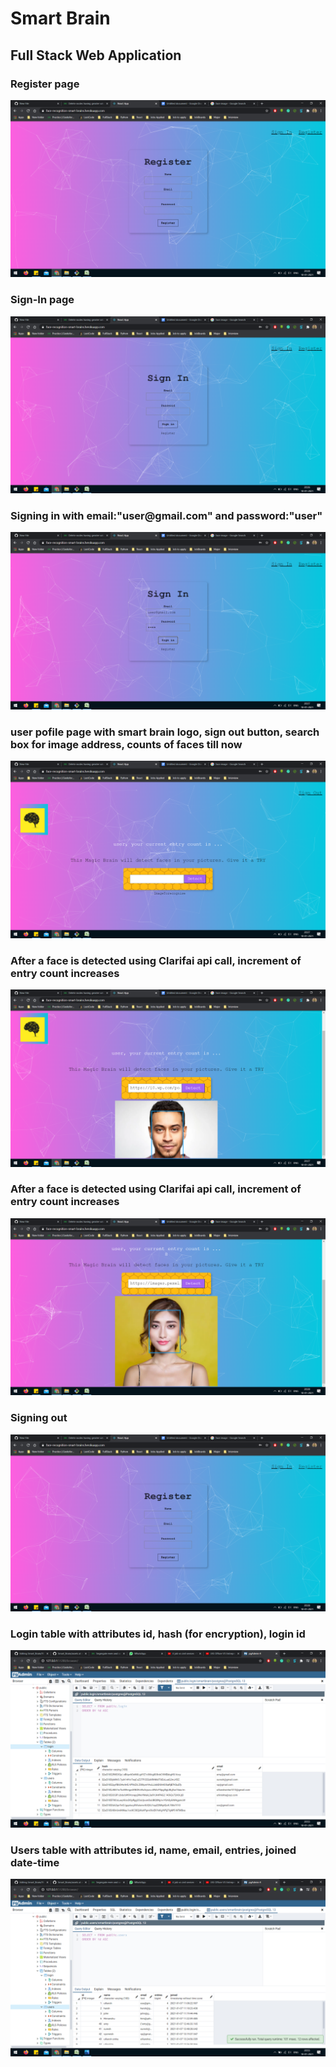 <h1>Smart Brain</h1>
<h2>Full Stack Web Application</h2>
<p>
<h3>Register page</h3>
<img src="assets/1.png" alt="screenshot width="750"></img>
<h3>Sign-In page</h3>
<img src="assets/2.png" alt="screenshot width="750"></img>
<h3>Signing in with email:"user@gmail.com" and password:"user"</h3>
<img src="assets/4.png" alt="screenshot width="750"></img>
<h3>user pofile page with smart brain logo, sign out button, search box for image address, counts of faces till now</h3>
<img src="assets/5.png" alt="screenshot width="750"></img>
<h3>After a face is detected using Clarifai api call, increment of entry count increases</h3>
<img src="assets/6.png" alt="screenshot width="750"></img>
<h3>After a face is detected using Clarifai api call, increment of entry count increases</h3>
<img src="assets/7.png" alt="screenshot width="750"></img>
<h3>Signing out</h3>
<img src="assets/9.png" alt="screenshot width="750"></img>
<h3>Login table with attributes id, hash (for encryption), login id</h3>
<img src="assets/11.png" alt="screenshot width="750"></img>
<h3>Users table with attributes id, name, email, entries, joined date-time</h3>
<img src="assets/12.png" alt="screenshot width="750"></img>
</p>
